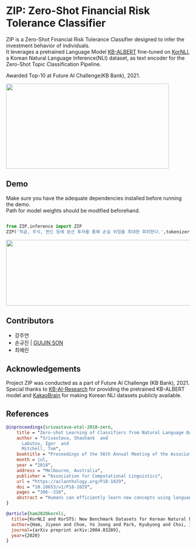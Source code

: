 # ZIP: Zero-Shot Financial Risk Tolerance Classifier 
ZIP is a Zero-Shot Financial Risk Tolerance Classifier designed to infer the investment behavior of individuals.   
It leverages a pretrained Language Model [KB-ALBERT](https://github.com/KB-AI-Research/KB-ALBERT) fine-tuned on [KorNLI](https://github.com/kakaobrain/KorNLUDatasets), a Korean Natural Language Inference(NLI) dataset, as text encoder for the Zero-Shot Topic Classification Pipeline.   

Awarded Top-10 at Future AI Challenge(KB Bank), 2021.

<p align="left">
  <img width="446" height="233" src="https://raw.githubusercontent.com/guijinSON/ZIP/main/assets/title.png">
</p>

## Demo
Make sure you have the adequate dependencies installed before running the demo.   
Path for model weights should be modified beforehand. 
```python

from ZIP.inference import ZIP
ZIP('적금, 주식, 펀드 등에 분산 투자를 통해 손실 위험을 최대한 회피한다.',tokenizer,model,labels=['분산 투자','집중 투자'])

```

<p align="left">
  <img width="600" height="180" src="https://raw.githubusercontent.com/guijinSON/ZIP/main/assets/demo_1.png">
</p>

## Contributors
-  강주연
-  손규진 | [GUIJIN SON](https://github.com/guijinSON)
-  최예린 

## Acknowledgements 
Project ZIP was conducted as a part of Future AI Challenge (KB Bank), 2021.   
Special thanks to [KB-AI-Research](https://github.com/KB-AI-Research/KB-ALBERT) for providing the pretrained KB-ALBERT model and [KakaoBrain](https://github.com/kakaobrain/KorNLUDatasets) for making Korean NLI datasets publicly available.



## References

```bibtex
@inproceedings{srivastava-etal-2018-zero,
    title = "Zero-shot Learning of Classifiers from Natural Language Quantification",
    author = "Srivastava, Shashank  and
      Labutov, Igor  and
      Mitchell, Tom",
    booktitle = "Proceedings of the 56th Annual Meeting of the Association for Computational Linguistics (Volume 1: Long Papers)",
    month = jul,
    year = "2018",
    address = "Melbourne, Australia",
    publisher = "Association for Computational Linguistics",
    url = "https://aclanthology.org/P18-1029",
    doi = "10.18653/v1/P18-1029",
    pages = "306--316",
    abstract = "Humans can efficiently learn new concepts using language. We present a framework through which a set of explanations of a concept can be used to learn a classifier without access to any labeled examples. We use semantic parsing to map explanations to probabilistic assertions grounded in latent class labels and observed attributes of unlabeled data, and leverage the differential semantics of linguistic quantifiers (e.g., {`}usually{'} vs {`}always{'}) to drive model training. Experiments on three domains show that the learned classifiers outperform previous approaches for learning with limited data, and are comparable with fully supervised classifiers trained from a small number of labeled examples.",
}
```

```bibtex
@article{ham2020kornli,
  title={KorNLI and KorSTS: New Benchmark Datasets for Korean Natural Language Understanding},
  author={Ham, Jiyeon and Choe, Yo Joong and Park, Kyubyong and Choi, Ilji and Soh, Hyungjoon},
  journal={arXiv preprint arXiv:2004.03289},
  year={2020}
}
```
